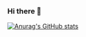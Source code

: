 ### Hi there 👋

[![Anurag's GitHub stats](https://github-readme-stats.vercel.app/api?username=CodeDroid999)](https://github.com/anuraghazra/github-readme-stats)

<!--
**CodeDroid999/CodeDroid999** is a ✨ _special_ ✨ repository because its `README.md` (this file) appears on your GitHub profile.

Here are some ideas to get you started:

- 🔭 I’m currently working on ...
- 🌱 I’m currently learning ...
- 👯 I’m looking to collaborate on ...
- 🤔 I’m looking for help with ...
- 💬 Ask me about ...
- 📫 How to reach me: ...
- 😄 Pronouns: ...
- ⚡ Fun fact: ...
-->
